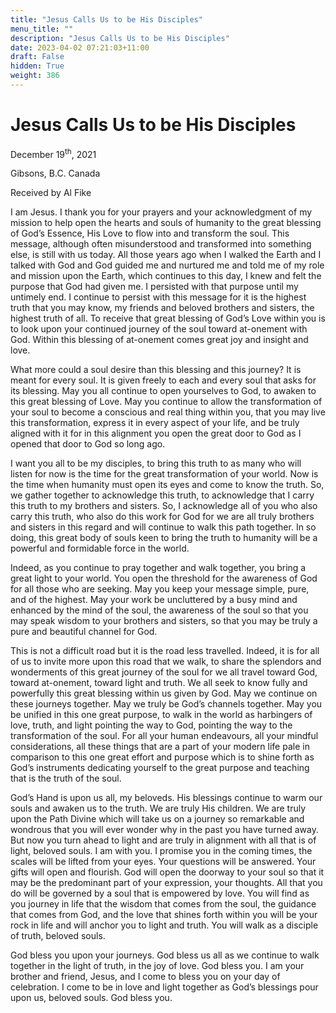 ```yaml
---
title: "Jesus Calls Us to be His Disciples"
menu_title: ""
description: "Jesus Calls Us to be His Disciples"
date: 2023-04-02 07:21:03+11:00
draft: False
hidden: True
weight: 386
---
```

# Jesus Calls Us to be His Disciples

December 19<sup>th</sup>, 2021

Gibsons, B.C. Canada

Received by Al Fike


I am Jesus. I thank you for your prayers and your acknowledgment of my mission to help open the hearts and souls of humanity to the great blessing of God’s Essence, His Love to flow into and transform the soul. This message, although often misunderstood and transformed into something else, is still with us today. All those years ago when I walked the Earth and I talked with God and God guided me and nurtured me and told me of my role and mission upon the Earth, which continues to this day, I knew and felt the purpose that God had given me. I persisted with that purpose until my untimely end. I continue to persist with this message for it is the highest truth that you may know, my friends and beloved brothers and sisters, the highest truth of all. To receive that great blessing of God’s Love within you is to look upon your continued journey of the soul toward at-onement with God. Within this blessing of at-onement comes great joy and insight and love.

What more could a soul desire than this blessing and this journey? It is meant for every soul. It is given freely to each and every soul that asks for its blessing. May you all continue to open yourselves to God, to awaken to this great blessing of Love. May you continue to allow the transformation of your soul to become a conscious and real thing within you, that you may live this transformation, express it in every aspect of your life, and be truly aligned with it for in this alignment you open the great door to God as I opened that door to God so long ago.

I want you all to be my disciples, to bring this truth to as many who will listen for now is the time for the great transformation of your world. Now is the time when humanity must open its eyes and come to know the truth. So, we gather together to acknowledge this truth, to acknowledge that I carry this truth to my brothers and sisters. So, I acknowledge all of you who also carry this truth, who also do this work for God for we are all truly brothers and sisters in this regard and will continue to walk this path together. In so doing, this great body of souls keen to bring the truth to humanity will be a powerful and formidable force in the world.

Indeed, as you continue to pray together and walk together, you bring a great light to your world. You open the threshold for the awareness of God for all those who are seeking. May you keep your message simple, pure, and of the highest. May your work be uncluttered by a busy mind and enhanced by the mind of the soul, the awareness of the soul so that you may speak wisdom to your brothers and sisters, so that you may be truly a pure and beautiful channel for God. 

This is not a difficult road but it is the road less travelled. Indeed, it is for all of us to invite more upon this road that we walk, to share the splendors and wonderments of this great journey of the soul for we all travel toward God, toward at-onement, toward light and truth. We all seek to know fully and powerfully this great blessing within us given by God. May we continue on these journeys together. May we truly be God’s channels together. May you be unified in this one great purpose, to walk in the world as harbingers of love, truth, and light pointing the way to God, pointing the way to the transformation of the soul. For all your human endeavours, all your mindful considerations, all these things that are a part of your modern life pale in comparison to this one great effort and purpose which is to shine forth as God’s instruments dedicating yourself to the great purpose and teaching that is the truth of the soul.

God’s Hand is upon us all, my beloveds. His blessings continue to warm our souls and awaken us to the truth. We are truly His children. We are truly upon the Path Divine which will take us on a journey so remarkable and wondrous that you will ever wonder why in the past you have turned away. But now you turn ahead to light and are truly in alignment with all that is of light, beloved souls. I am with you. I promise you in the coming times, the scales will be lifted from your eyes. Your questions will be answered. Your gifts will open and flourish. God will open the doorway to your soul so that it may be the predominant part of your expression, your thoughts. All that you do will be governed by a soul that is empowered by love. You will find as you journey in life that the wisdom that comes from the soul, the guidance that comes from God, and the love that shines forth within you will be your rock in life and will anchor you to light and truth. You will walk as a disciple of truth, beloved souls. 

God bless you upon your journeys. God bless us all as we continue to walk together in the light of truth, in the joy of love. God bless you. I am your brother and friend, Jesus, and I come to bless you on your day of celebration. I come to be in love and light together as God’s blessings pour upon us, beloved souls. God bless you.